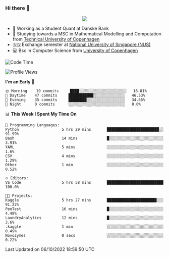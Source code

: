 ### Hi there 👋

<p align="center">
  <img src="https://media4.giphy.com/media/3ohzdKy5Z8TChSDuiA/giphy.gif?cid=ecf05e47r69cojk56gup9q8mep9liy48s94dn2uxsfh6fv39&rid=giphy.gif&ct=g" />
</p>

* 🏦 Working as a Student Quant at Danske Bank
* 🧮 Studying towards a MSC in Mathematical Modelling and Computation from [Technical University of Copenhagen](https://www.dtu.dk)
* 🇸🇬 Exchange semester at [National University of Singapore (NUS)](https://www.nus.edu.sg)
* 💻 Bsc in Computer Science from [University of Copenhagen](https://www.ku.dk/english/)


<!--START_SECTION:waka-->
![Code Time](http://img.shields.io/badge/Code%20Time-8%20hrs%2012%20mins-blue)

![Profile Views](http://img.shields.io/badge/Profile%20Views-16-blue)

**I'm an Early 🐤** 

```text
🌞 Morning    19 commits     ████░░░░░░░░░░░░░░░░░░░░░   18.81% 
🌆 Daytime    47 commits     ███████████░░░░░░░░░░░░░░   46.53% 
🌃 Evening    35 commits     ████████░░░░░░░░░░░░░░░░░   34.65% 
🌙 Night      0 commits      ░░░░░░░░░░░░░░░░░░░░░░░░░   0.0%

```


📊 **This Week I Spent My Time On** 

```text
💬 Programming Languages: 
Python                   5 hrs 29 mins       ███████████████████████░░   91.99% 
Bash                     14 mins             █░░░░░░░░░░░░░░░░░░░░░░░░   3.91% 
YAML                     5 mins              ░░░░░░░░░░░░░░░░░░░░░░░░░   1.6% 
CSV                      4 mins              ░░░░░░░░░░░░░░░░░░░░░░░░░   1.29% 
Other                    1 min               ░░░░░░░░░░░░░░░░░░░░░░░░░   0.52%

🔥 Editors: 
VS Code                  5 hrs 58 mins       █████████████████████████   100.0%

🐱‍💻 Projects: 
Kaggle                   5 hrs 27 mins       ██████████████████████░░░   91.22% 
PenTest                  16 mins             █░░░░░░░░░░░░░░░░░░░░░░░░   4.48% 
LaundryAnalytics         12 mins             █░░░░░░░░░░░░░░░░░░░░░░░░   3.6% 
.kaggle                  1 min               ░░░░░░░░░░░░░░░░░░░░░░░░░   0.49% 
Novozymes                0 secs              ░░░░░░░░░░░░░░░░░░░░░░░░░   0.22%

```


 Last Updated on 06/10/2022 18:59:50 UTC
<!--END_SECTION:waka-->

